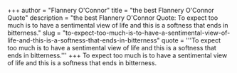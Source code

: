 +++
author = "Flannery O'Connor"
title = "the best Flannery O'Connor Quote"
description = "the best Flannery O'Connor Quote: To expect too much is to have a sentimental view of life and this is a softness that ends in bitterness."
slug = "to-expect-too-much-is-to-have-a-sentimental-view-of-life-and-this-is-a-softness-that-ends-in-bitterness"
quote = '''To expect too much is to have a sentimental view of life and this is a softness that ends in bitterness.'''
+++
To expect too much is to have a sentimental view of life and this is a softness that ends in bitterness.
